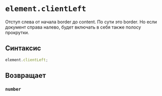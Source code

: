 # `element.clientLeft`

Отступ слева от начала border до content. По сути это border. Но если документ справа налево, будет включать в себя также полосу прокрутки.

## Синтаксис

```js
element.clientLeft;
```

## Возвращает

### `number`
